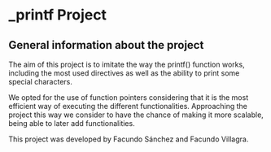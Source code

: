 # _printf Project
## General information about the project

The aim of this project is to imitate the way the printf() function works, including the most used
directives as well as the ability to print some special characters.

We opted for the use of function pointers considering that it is the most efficient way of executing the different functionalities.
Approaching the project this way we consider to have the chance
of making it more scalable, being able to later add functionalities.

This project was developed by Facundo Sánchez and Facundo Villagra.
